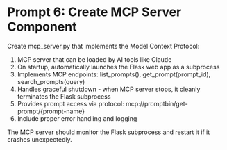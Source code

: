 # Prompt 6: Create MCP Server Component

Create mcp_server.py that implements the Model Context Protocol:

1. MCP server that can be loaded by AI tools like Claude
2. On startup, automatically launches the Flask web app as a subprocess
3. Implements MCP endpoints: list_prompts(), get_prompt(prompt_id), search_prompts(query)
4. Handles graceful shutdown - when MCP server stops, it cleanly terminates the Flask subprocess
5. Provides prompt access via protocol: mcp://promptbin/get-prompt/{prompt-name}
6. Include proper error handling and logging

The MCP server should monitor the Flask subprocess and restart it if it crashes unexpectedly.